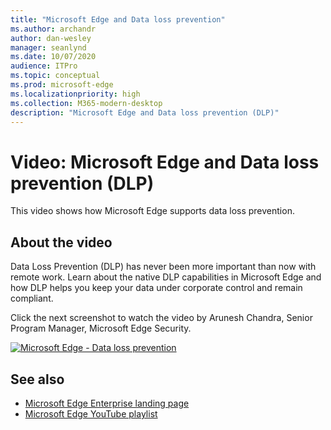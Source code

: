```yaml
---
title: "Microsoft Edge and Data loss prevention"
ms.author: archandr
author: dan-wesley
manager: seanlynd
ms.date: 10/07/2020
audience: ITPro
ms.topic: conceptual
ms.prod: microsoft-edge
ms.localizationpriority: high
ms.collection: M365-modern-desktop
description: "Microsoft Edge and Data loss prevention (DLP)"
---
```


# Video: Microsoft Edge and Data loss prevention (DLP)

This video shows how Microsoft Edge supports data loss prevention.

## About the video

Data Loss Prevention (DLP) has never been more important than now with remote work. Learn about the native DLP capabilities in Microsoft Edge and how DLP helps you keep your data under corporate control and remain compliant.

Click the next screenshot to watch the video by Arunesh Chandra, Senior Program Manager, Microsoft Edge Security. 

[![Microsoft Edge - Data loss prevention](https://res.cloudinary.com/marcomontalbano/image/upload/v1602111637/video_to_markdown/images/youtube--dLD04U9eTqg-c05b58ac6eb4c4700831b2b3070cd403.jpg)](https://www.youtube.com/watch?v=dLD04U9eTqg "Microsoft Edge - Data loss prevention")

## See also

- [Microsoft Edge Enterprise landing page](https://aka.ms/EdgeEnterprise)
- [Microsoft Edge YouTube playlist](https://www.youtube.com/playlist?list=PLXtHYVsvn_b-uXh1tMeYpT-0iD8tD3tFy)
